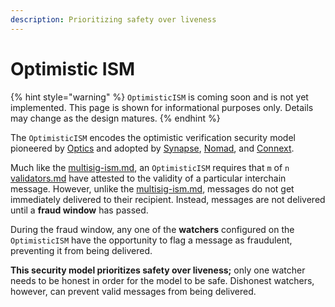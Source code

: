 ```yaml
---
description: Prioritizing safety over liveness
---
```


# Optimistic ISM

{% hint style="warning" %}
`OptimisticISM` is coming soon and is not yet implemented. This page is shown for informational purposes only. Details may change as the design matures.
{% endhint %}

The `OptimisticISM` encodes the optimistic verification security model pioneered by [Optics](https://docs.celo.org/protocol/bridge/optics) and adopted by [Synapse](https://docs.synapseprotocol.com/protocol/optimistic-verification), [Nomad](https://docs.nomad.xyz/the-nomad-protocol/verification-mechanisms/optimistic-verification), and [Connext](https://blog.connext.network/optimistic-bridges-fb800dc7b0e0).

Much like the [multisig-ism.md](multisig-ism.md "mention"), an `OptimisticISM` requires that `m` of `n` [validators.md](../../agents/validators.md "mention") have attested to the validity of a particular interchain message. However, unlike the [multisig-ism.md](multisig-ism.md "mention"), messages do not get immediately delivered to their recipient. Instead, messages are not delivered until a **fraud window** has passed.

During the fraud window, any one of the **watchers** configured on the `OptimisticISM` have the opportunity to flag a message as fraudulent, preventing it from being delivered.

**This security model prioritizes safety over liveness;** only one watcher needs to be honest in order for the model to be safe. Dishonest watchers, however, can prevent valid messages from being delivered.
